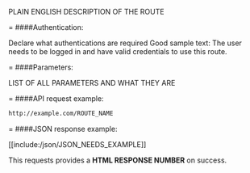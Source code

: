 <!-- --- title: DELETE /post_followers/:id -->

PLAIN ENGLISH DESCRIPTION OF THE ROUTE

=
####Authentication:

Declare what authentications are required
Good sample text: The user needs to be logged in and have valid credentials to use this route.

=
####Parameters:

LIST OF ALL PARAMETERS AND WHAT THEY ARE

=
####API request example:
```html
http://example.com/ROUTE_NAME
```

=
####JSON response example:

[[include:/json/JSON_NEEDS_EXAMPLE]]

This requests provides a <strong>HTML RESPONSE NUMBER</strong> on success.